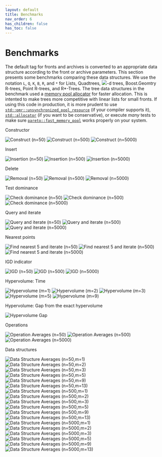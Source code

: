 ```yaml
---
layout: default
title: Benchmarks
nav_order: 6
has_children: false
has_toc: false
---
```

# Benchmarks

The default tag for fronts and archives is converted to an appropriate data structure according to the front or archive parameters. This section presents some benchmarks comparing these data structures. We use the notation `L`, `Q`, `K`, `B`, `R`, and `*` for Lists, Quadtrees, <img src="https://render.githubusercontent.com/render/math?math=k">-d trees, Boost.Geomtry R-trees, Point R-trees, and R*-Trees. The tree data structures in the benchmark used a [memory pool allocator](https://github.com/alandefreitas/pareto-front/blob/master/source/pareto_front/memory_pool.h) for faster allocation. This is intented to make trees more competitive with linear lists for small fronts. If using this code in production, it is more prudent to use [`std::pmr::unsynchronized_pool_resource`](https://en.cppreference.com/w/cpp/memory/unsynchronized_pool_resource/unsynchronized_pool_resource) (if your compiler supports it), [`std::allocator`](https://en.cppreference.com/w/cpp/memory/allocator) (if you want to be conservative), or execute *many* tests to make sure [`pareto::fast_memory_pool`](https://github.com/alandefreitas/pareto-front/blob/master/sources/pareto_front/memory_pool.h) works properly on your system.

Constructor

![Construct (n=50)](img/construct_n_50.png)
![Construct (n=500)](img/construct_n_500.png)
![Construct (n=5000)](img/construct_n_5000.png)




Insert

![Insertion (n=50)](img/insertion_n_50.png)
![Insertion (n=500)](img/insertion_n_500.png)
![Insertion (n=5000)](img/insertion_n_5000.png)




Delete

![Removal (n=50)](img/removal_n_50.png)
![Removal (n=500)](img/removal_n_500.png)
![Removal (n=5000)](img/removal_n_5000.png)




Test dominance

![Check dominance (n=50)](img/check_dominance_n_50.png)
![Check dominance (n=500)](img/check_dominance_n_500.png)
![Check dominance (n=5000)](img/check_dominance_n_5000.png)




Query and iterate

![Query and iterate (n=50)](img/query_n_50.png)
![Query and iterate (n=500)](img/query_n_500.png)
![Query and iterate (n=5000)](img/query_n_5000.png)




Nearest points

![Find nearest 5 and iterate (n=50)](img/nearest_n_50.png)
![Find nearest 5 and iterate (n=500)](img/nearest_n_500.png)
![Find nearest 5 and iterate (n=5000)](img/nearest_n_5000.png)




IGD indicator

![IGD (n=50)](img/igd_n_50.png)
![IGD (n=500)](img/igd_n_500.png)
![IGD (n=5000)](img/igd_n_5000.png)




Hypervolume: Time

![Hypervolume (m=1)](img/hypervolume_m_1.png)
![Hypervolume (m=2)](img/hypervolume_m_2.png)
![Hypervolume (m=3)](img/hypervolume_m_3.png)
![Hypervolume (m=5)](img/hypervolume_m_5.png)
![Hypervolume (m=9)](img/hypervolume_m_9.png)




Hypervolume: Gap from the exact hypervolume

![Hypervolume Gap](img/hypervolume_gap.png)




Operations

![Operation Averages (n=50)](img/op_averages_n_50.png)
![Operation Averages (n=500)](img/op_averages_n_500.png)
![Operation Averages (n=5000)](img/op_averages_n_5000.png)




Data structures

![Data Structure Averages (n=50,m=1)](img/structure_averages_n_50_m_1.png)
![Data Structure Averages (n=50,m=2)](img/structure_averages_n_50_m_2.png)
![Data Structure Averages (n=50,m=3)](img/structure_averages_n_50_m_3.png)
![Data Structure Averages (n=50,m=5)](img/structure_averages_n_50_m_5.png)
![Data Structure Averages (n=50,m=9)](img/structure_averages_n_50_m_9.png)
![Data Structure Averages (n=50,m=13)](img/structure_averages_n_50_m_13.png)
![Data Structure Averages (n=500,m=1)](img/structure_averages_n_500_m_1.png)
![Data Structure Averages (n=500,m=2)](img/structure_averages_n_500_m_2.png)
![Data Structure Averages (n=500,m=3)](img/structure_averages_n_500_m_3.png)
![Data Structure Averages (n=500,m=5)](img/structure_averages_n_500_m_5.png)
![Data Structure Averages (n=500,m=9)](img/structure_averages_n_500_m_9.png)
![Data Structure Averages (n=500,m=13)](img/structure_averages_n_500_m_13.png)
![Data Structure Averages (n=5000,m=1)](img/structure_averages_n_5000_m_1.png)
![Data Structure Averages (n=5000,m=2)](img/structure_averages_n_5000_m_2.png)
![Data Structure Averages (n=5000,m=3)](img/structure_averages_n_5000_m_3.png)
![Data Structure Averages (n=5000,m=5)](img/structure_averages_n_5000_m_5.png)
![Data Structure Averages (n=5000,m=9)](img/structure_averages_n_5000_m_9.png)
![Data Structure Averages (n=5000,m=13)](img/structure_averages_n_5000_m_13.png)






<!-- Generated with mdsplit: https://github.com/alandefreitas/mdsplit -->
